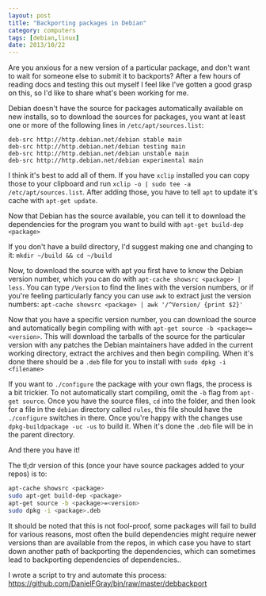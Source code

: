 ```yaml
---
layout: post
title: "Backporting packages in Debian"
category: computers
tags: [debian,linux]
date: 2013/10/22
---
```


Are you anxious for a new version of a particular package, and don't want to wait for someone else to submit it to backports?
After a few hours of reading docs and testing this out myself I feel like I've gotten a good grasp on this, so I'd like to share what's been working for me.

Debian doesn't have the source for packages automatically available on new installs, so to download the sources for packages, you want at least one or more of the following lines in `/etc/apt/sources.list`:

```
deb-src http://http.debian.net/debian stable main
deb-src http://http.debian.net/debian testing main
deb-src http://http.debian.net/debian unstable main
deb-src http://http.debian.net/debian experimental main
```

I think it's best to add all of them. If you have `xclip` installed you can copy those to your clipboard and run `xclip -o | sudo tee -a /etc/apt/sources.list`. After adding those, you have to tell `apt` to update it's cache with `apt-get update`.

Now that Debian has the source available, you can tell it to download the dependencies for the program you want to build with `apt-get build-dep <package>`

If you don't have a build directory, I'd suggest making one and changing to it: `mkdir ~/build && cd ~/build`

Now, to download the source with apt you first have to know the Debian version number, which you can do with `apt-cache showsrc <package> | less`. You can type `/Version` to find the lines with the version numbers, or if you're feeling particularly fancy you can use `awk` to extract just the version numbers: `apt-cache showsrc <package> | awk '/^Version/ {print $2}'`

Now that you have a specific version number, you can download the source and automatically begin compiling with with `apt-get source -b <package>=<version>`. This will download the tarballs of the source for the particular version with any patches the Debian maintainers have added in the current working directory, extract the archives and then begin compiling. When it's done there should be a `.deb` file for you to install with `sudo dpkg -i <filename>`

If you want to `./configure` the package with your own flags, the process is a bit trickier. To not automatically start compiling, omit the `-b` flag from `apt-get source`. Once you have the source files, `cd` into the folder, and then look for a file in the `debian` directory called `rules`, this file should have the `./configure` switches in there. Once you're happy with the changes use `dpkg-buildpackage -uc -us` to build it. When it's done the `.deb` file will be in the parent directory.

And there you have it!

The tl;dr version of this (once your have source packages added to your repos) is to:

``` bash
apt-cache showsrc <package>
sudo apt-get build-dep <package>
apt-get source -b <package>=<version>
sudo dpkg -i <package>.deb
```

It should be noted that this is not fool-proof, some packages will fail to build for various reasons, most often the build dependencies might require newer versions than are available from the repos, in which case you have to start down another path of backporting the dependencies, which can sometimes lead to backporting dependencies of dependencies..

I wrote a script to try and automate this process:
https://github.com/DanielFGray/bin/raw/master/debbackport
